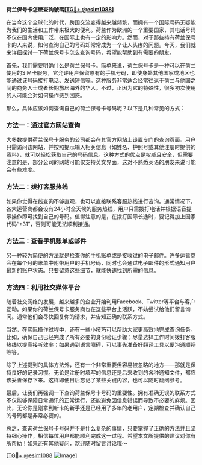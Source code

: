 **荷兰保号卡怎麽查詢號碼[[TG💪+ @esim1088](https://t.me/s/esim1088)]**

在当今这个全球化的时代，跨国交流变得越来越频繁，而拥有一个国际号码无疑能为我们的生活和工作带来极大的便利。荷兰作为欧洲的一个重要国家，其电话号码不仅在国内使用广泛，在国际上也有一定的影响力。然而，对于那些持有荷兰保号卡的人来说，如何查询自己的号码却常常成为一个让人头疼的问题。今天，我们就来详细探讨一下荷兰保号卡怎么查询号码，希望能帮助到有需要的朋友。

首先，我们需要明确什么是荷兰保号卡。简单来说，荷兰保号卡是一种可以在荷兰使用的SIM卡服务，它允许用户保留原有的手机号码，即使身处其他国家或地区也能通过该号码接打电话、发送短信等。这种服务非常适合经常往返于荷兰与他国之间的商务人士或者长期旅居海外的华人。不过，正因为它的特殊性，很多初次使用的人可能会对如何操作感到困惑。

那么，具体应该如何查询自己的荷兰保号卡号码呢？以下是几种常见的方式：

### 方法一：通过官方网站查询

大多数提供荷兰保号卡服务的公司都会在其官方网站上设置专门的查询页面。用户只需访问该网站，并按照提示输入相关信息（如姓名、护照号或其他注册时提供的资料），就可以轻松获取自己的号码信息。这种方式的优点是权威且安全，但需要注意的是，部分公司的网站可能仅支持英文界面，这对不熟悉英语的朋友来说可能会有些难度。

### 方法二：拨打客服热线

如果你觉得在线查询不够直观，也可以直接联系客服热线进行咨询。通常情况下，各大运营商都会设有24小时全天候的服务热线，用户只需拨打电话并根据语音提示操作即可找到自己的号码。值得注意的是，在拨打国际长途时，要记得加上国家代码“+31”，否则可能无法顺利接通。

### 方法三：查看手机账单或邮件

另一种较为简便的方法就是检查你的手机账单或是接收过的电子邮件。许多运营商会在每个月的账单中附带用户的手机号码，同时也会通过电子邮件的形式通知用户最新的账户状态。只要留意这些细节，就能快速找到所需的信息。

### 方法四：利用社交媒体平台

随着社交网络的发展，越来越多的企业开始利用Facebook、Twitter等平台与客户互动。如果你的荷兰保号卡服务商也在这些平台上活跃，不妨尝试给他们留言询问。通常他们会尽快回复你的请求，并告知正确的联系方式。

当然，在实际操作过程中，还有一些小技巧可以帮助大家更高效地完成查询任务。比如，确保自己已经完成了所有必要的身份验证步骤；尽量选择工作时间拨打客服热线以提高接听效率；如果遇到语言障碍，可以事先准备好翻译工具以便沟通顺畅等等。

除了上述提到的具体方法外，还有一个非常重要但容易被忽略的地方——那就是保持良好的记录习惯。无论是注册时填写的信息还是后来收到的各种通知文件，都应该妥善保存下来。这样即便日后忘记了某些关键内容，也可以随时翻阅参考。

最后，让我们再强调一下查询荷兰保号卡号码的重要性。拥有准确无误的联系方式不仅能够保障日常通讯的正常运行，还能避免因信息错误而导致不必要的麻烦。因此，无论你是刚拿到新卡的新手还是已经用了多年的老用户，定期检查并确认自己的号码都是非常必要的。

总之，查询荷兰保号卡号码并不是什么复杂的事情，只要掌握了正确的方法并且坚持细心操作，相信每位用户都能顺利完成这一过程。希望本文所提供的建议对你有所帮助！如果还有其他疑问，欢迎随时留言讨论哦～ 

[[TG💪+ @esim1088](https://t.me/s/esim1088) ![Image](https://i.postimg.cc/4NQfJmqS/Snipaste-2025-05-13-00-14-12.png)]